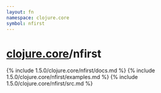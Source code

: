 ```yaml
---
layout: fn
namespace: clojure.core
symbol: nfirst
---
```


# [clojure.core](../)/nfirst

{% include 1.5.0/clojure.core/nfirst/docs.md %}
{% include 1.5.0/clojure.core/nfirst/examples.md %}
{% include 1.5.0/clojure.core/nfirst/src.md %}


